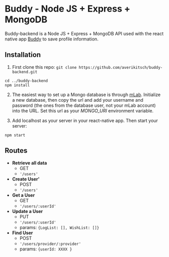 # Buddy - Node JS + Express + MongoDB

Buddy-backend is a Node JS + Express + MongoDB API used with the react native app [Buddy](https://github.com/averikitsch/buddy-capstone) to save profile information.

## Installation
1. First clone this repo: `git clone https://github.com/averikitsch/buddy-backend.git`
```
cd ../buddy-backend
npm install
```

2. The easiest way to set up a Mongo database is through [mLab](https://mlab.com/).
Initialize a new database, then copy the url and add your username and password (the ones from the database user, not your mLab account) into the URL. Set this url as your *MONGO_URI* environment variable.

3. Add localhost as your server in your react-native app.
Then start your server:
```
npm start
```
## Routes

- **Retrieve all data**
  - GET
  - `'/users'`
- **Create User'**
  - POST
  - `'/users'`
- **Get a User**
  - GET
  - `'/users/:userId'`
- **Update a User**
  - PUT
  - `'/users/:userId'`
  - params: `{LogList: [], WishList: []}`
- **Find User**
  - POST
  - `'/users/provider/:provider'`
  - params: `{userId: XXXX }`
